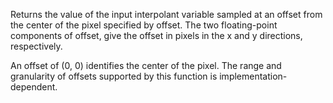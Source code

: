Returns the value of the input interpolant variable sampled at an offset from the center of the pixel specified by offset. The two floating-point components of offset, give the offset in pixels in the x and y directions, respectively.

An offset of (0, 0) identifies the center of the pixel. The range and granularity of offsets supported by this function is implementation-dependent.
